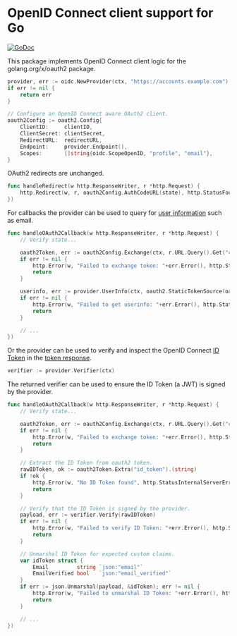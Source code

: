 # OpenID Connect client support for Go

[![GoDoc](https://godoc.org/github.com/ericchiang/oidc?status.svg)](https://godoc.org/github.com/ericchiang/oidc)

This package implements OpenID Connect client logic for the golang.org/x/oauth2 package.

```go
provider, err := oidc.NewProvider(ctx, "https://accounts.example.com")
if err != nil {
	return err
}

// Configure an OpenID Connect aware OAuth2 client.
oauth2Config := oauth2.Config{
	ClientID:     clientID,
	ClientSecret: clientSecret,
	RedirectURL:  redirectURL,
	Endpoint:     provider.Endpoint(),
	Scopes:       []string{oidc.ScopeOpenID, "profile", "email"},
}
```

OAuth2 redirects are unchanged.

```go
func handleRedirect(w http.ResponseWriter, r *http.Request) {
	http.Redirect(w, r, oauth2Config.AuthCodeURL(state), http.StatusFound)
})
```

For callbacks the provider can be used to query for [user information](https://openid.net/specs/openid-connect-core-1_0.html#UserInfo) such as email.

```go
func handleOAuth2Callback(w http.ResponseWriter, r *http.Request) {
	// Verify state...

	oauth2Token, err := oauth2Config.Exchange(ctx, r.URL.Query().Get("code"))
	if err != nil {
		http.Error(w, "Failed to exchange token: "+err.Error(), http.StatusInternalServerError)
		return
	}

	userinfo, err := provider.UserInfo(ctx, oauth2.StaticTokenSource(oauth2Token))
	if err != nil {
		http.Error(w, "Failed to get userinfo: "+err.Error(), http.StatusInternalServerError)
		return
	}

	// ...
})
```

Or the provider can be used to verify and inspect the OpenID Connect
[ID Token](https://openid.net/specs/openid-connect-core-1_0.html#IDToken) in the
[token response](https://openid.net/specs/openid-connect-core-1_0.html#TokenResponse).

```go
verifier := provider.Verifier(ctx)
```

The returned verifier can be used to ensure the ID Token (a JWT) is signed by the provider. 

```go
func handleOAuth2Callback(w http.ResponseWriter, r *http.Request) {
	// Verify state...

	oauth2Token, err := oauth2Config.Exchange(ctx, r.URL.Query().Get("code"))
	if err != nil {
		http.Error(w, "Failed to exchange token: "+err.Error(), http.StatusInternalServerError)
		return
	}

	// Extract the ID Token from oauth2 token.
	rawIDToken, ok := oauth2Token.Extra("id_token").(string)
	if !ok {
		http.Error(w, "No ID Token found", http.StatusInternalServerError)
		return
	}

	// Verify that the ID Token is signed by the provider.
	payload, err := verifier.Verify(rawIDToken)
	if err != nil {
		http.Error(w, "Failed to verify ID Token: "+err.Error(), http.StatusInternalServerError)
		return
	}

	// Unmarshal ID Token for expected custom claims.
	var idToken struct {
		Email         string `json:"email"`
		EmailVerified bool   `json:"email_verified"`
	}
	if err := json.Unmarshal(payload, &idToken); err != nil {
		http.Error(w, "Failed to unmarshal ID Token: "+err.Error(), http.StatusInternalServerError)
		return
	}

	// ...
})
```
